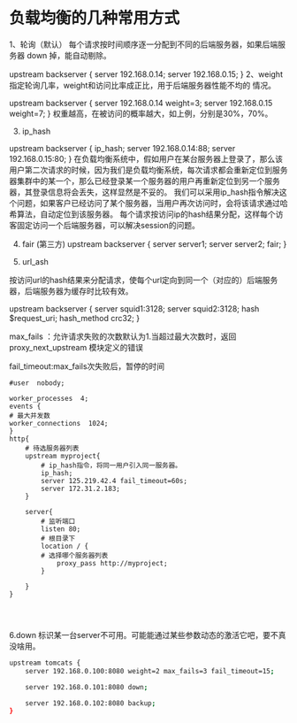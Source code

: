 # 负载均衡的几种常用方式

1、轮询（默认）
每个请求按时间顺序逐一分配到不同的后端服务器，如果后端服务器 down 掉，能自动剔除。

upstream backserver {
    server 192.168.0.14;
    server 192.168.0.15;
}
2、weight
指定轮询几率，weight和访问比率成正比，用于后端服务器性能不均的
情况。

upstream backserver {
    server 192.168.0.14 weight=3;
    server 192.168.0.15 weight=7;
}
权重越高，在被访问的概率越大，如上例，分别是30%，70%。

3. ip_hash

upstream backserver {
    ip_hash;
    server 192.168.0.14:88;
    server 192.168.0.15:80;
}
在负载均衡系统中，假如用户在某台服务器上登录了，那么该用户第二次请求的时候，因为我们是负载均衡系统，每次请求都会重新定位到服务器集群中的某一个，那么已经登录某一个服务器的用户再重新定位到另一个服务器，其登录信息将会丢失，这样显然是不妥的。
我们可以采用ip_hash指令解决这个问题，如果客户已经访问了某个服务器，当用户再次访问时，会将该请求通过哈希算法，自动定位到该服务器。
每个请求按访问ip的hash结果分配，这样每个访客固定访问一个后端服务器，可以解决session的问题。

4. fair (第三方)
upstream backserver {
    server server1;
    server server2;
    fair;
}

5. url_ash

按访问url的hash结果来分配请求，使每个url定向到同一个（对应的）后端服务器，后端服务器为缓存时比较有效。

upstream backserver {
    server squid1:3128;
    server squid2:3128;
    hash $request_uri;
    hash_method crc32;
}

max_fails ：允许请求失败的次数默认为1.当超过最大次数时，返回proxy_next_upstream 模块定义的错误

fail_timeout:max_fails次失败后，暂停的时间

```shell
#user  nobody;

worker_processes  4;
events {
# 最大并发数
worker_connections  1024;
}
http{
    # 待选服务器列表
    upstream myproject{
        # ip_hash指令，将同一用户引入同一服务器。
        ip_hash;
        server 125.219.42.4 fail_timeout=60s;
        server 172.31.2.183;
    }

    server{
        # 监听端口
        listen 80;
        # 根目录下
        location / {
        # 选择哪个服务器列表
            proxy_pass http://myproject;
        }

    }
}




```

6.down
标识某一台server不可用。可能能通过某些参数动态的激活它吧，要不真没啥用。

```sh
upstream tomcats {
    server 192.168.0.100:8080 weight=2 max_fails=3 fail_timeout=15;

    server 192.168.0.101:8080 down;

    server 192.168.0.102:8080 backup;
}
```
